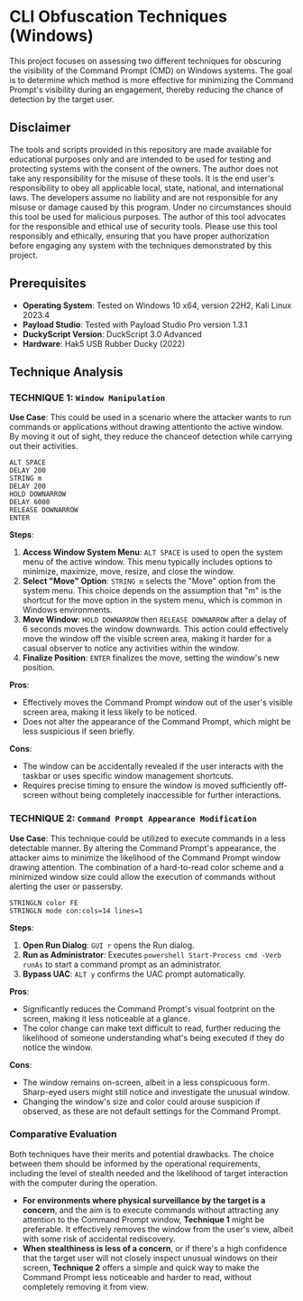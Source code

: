# CLI Obfuscation Techniques (Windows)

This project focuses on assessing two different techniques for obscuring the visibility of the Command Prompt (CMD) on Windows systems. The goal is to determine which method is more effective for minimizing the Command Prompt's visibility during an engagement, thereby reducing the chance of detection by the target user.

## Disclaimer

The tools and scripts provided in this repository are made available for educational purposes only and are intended to be used for testing and protecting systems with the consent of the owners. The author does not take any responsibility for the misuse of these tools. It is the end user's responsibility to obey all applicable local, state, national, and international laws. The developers assume no liability and are not responsible for any misuse or damage caused by this program. Under no circumstances should this tool be used for malicious purposes. The author of this tool advocates for the responsible and ethical use of security tools. Please use this tool responsibly and ethically, ensuring that you have proper authorization before engaging any system with the techniques demonstrated by this project.

## Prerequisites

- **Operating System**: Tested on Windows 10 x64, version 22H2, Kali Linux 2023.4
- **Payload Studio**: Tested with Payload Studio Pro version 1.3.1
- **DuckyScript Version**: DuckScript 3.0 Advanced
- **Hardware**: Hak5 USB Rubber Ducky (2022)

## Technique Analysis

### **TECHNIQUE 1: `Window Manipulation`**

**Use Case**: This could be used in a scenario where the attacker wants to run commands or applications without drawing attentionto the active window. By moving it out of sight, they reduce the chanceof detection while carrying out their activities.

```
ALT SPACE
DELAY 200
STRING m
DELAY 200
HOLD DOWNARROW
DELAY 6000
RELEASE DOWNARROW
ENTER
```

**Steps**:

1. **Access Window System Menu**: `ALT SPACE` is used to open the system menu of the active window. This menu typically includes options to minimize, maximize, move, resize, and close the window.
2. **Select "Move" Option**: `STRING m` selects the "Move" option from the system menu. This choice depends on the assumption that "m" is the shortcut for the move option in the system menu, which is common in Windows environments.
3. **Move Window**: `HOLD DOWNARROW` then `RELEASE DOWNARROW` after a delay of 6 seconds moves the window downwards. This action could effectively move the window off the visible screen area, making it harder for a casual observer to notice any activities within the window.
4. **Finalize Position**: `ENTER` finalizes the move, setting the window's new position.

**Pros**:

- Effectively moves the Command Prompt window out of the user's visible screen area, making it less likely to be noticed.
- Does not alter the appearance of the Command Prompt, which might be less suspicious if seen briefly.

**Cons**:

- The window can be accidentally revealed if the user interacts with the taskbar or uses specific window management shortcuts.
- Requires precise timing to ensure the window is moved sufficiently off-screen without being completely inaccessible for further interactions.

### **TECHNIQUE 2: `Command Prompt Appearance Modification`**

**Use Case**: This technique could be utilized to execute commands in a less detectable manner. By altering the Command Prompt's appearance, the attacker aims to minimize the likelihood of the Command Prompt window drawing attention. The combination of a hard-to-read color scheme and a minimized window size could allow the execution of commands without alerting the user or passersby.

```
STRINGLN color FE
STRINGLN mode con:cols=14 lines=1
```

**Steps**:

1. **Open Run Dialog**: `GUI r` opens the Run dialog.
2. **Run as Administrator**: Executes `powershell Start-Process cmd -Verb runAs` to start a command prompt as an administrator.
3. **Bypass UAC**: `ALT y` confirms the UAC prompt automatically.

**Pros**:

- Significantly reduces the Command Prompt's visual footprint on the screen, making it less noticeable at a glance.
- The color change can make text difficult to read, further reducing the likelihood of someone understanding what's being executed if they do notice the window.

**Cons**:

- The window remains on-screen, albeit in a less conspicuous form. Sharp-eyed users might still notice and investigate the unusual window.
- Changing the window's size and color could arouse suspicion if observed, as these are not default settings for the Command Prompt.

### Comparative Evaluation

Both techniques have their merits and potential drawbacks. The choice between them should be informed by the operational requirements, including the level of stealth needed and the likelihood of target interaction with the computer during the operation.

- **For environments where physical surveillance by the target is a concern**, and the aim is to execute commands without attracting any attention to the Command Prompt window, **Technique 1** might be preferable. It effectively removes the window from the user's view, albeit with some risk of accidental rediscovery.
- **When stealthiness is less of a concern**, or if there's a high confidence that the target user will not closely inspect unusual windows on their screen, **Technique 2** offers a simple and quick way to make the Command Prompt less noticeable and harder to read, without completely removing it from view.
